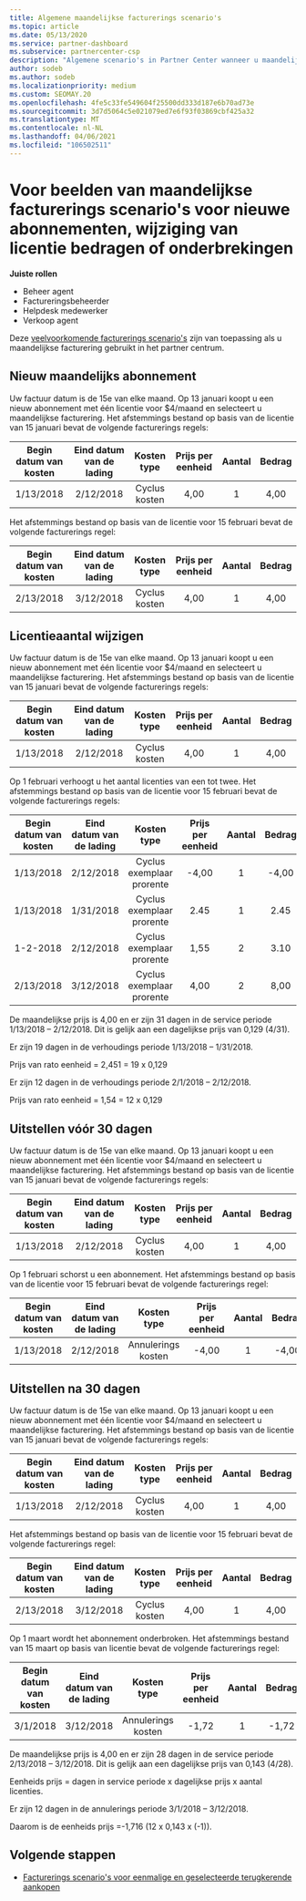 ```yaml
---
title: Algemene maandelijkse facturerings scenario's
ms.topic: article
ms.date: 05/13/2020
ms.service: partner-dashboard
ms.subservice: partnercenter-csp
description: "Algemene scenario's in Partner Center wanneer u maandelijkse facturering gebruikt: omvat het toevoegen van nieuwe abonnementen, het wijzigen van de licentie hoeveelheid en het uitstellen van abonnementen."
author: sodeb
ms.author: sodeb
ms.localizationpriority: medium
ms.custom: SEOMAY.20
ms.openlocfilehash: 4fe5c33fe549604f25500dd333d187e6b70ad73e
ms.sourcegitcommit: 3d7d5064c5e021079ed7e6f93f03869cbf425a32
ms.translationtype: MT
ms.contentlocale: nl-NL
ms.lasthandoff: 04/06/2021
ms.locfileid: "106502511"
---
```

# <a name="sample-monthly-billing-scenarios-for-new-subscriptions-changing-license-amounts-or-suspensions"></a>Voor beelden van maandelijkse facturerings scenario's voor nieuwe abonnementen, wijziging van licentie bedragen of onderbrekingen

**Juiste rollen**

- Beheer agent
- Factureringsbeheerder
- Helpdesk medewerker
- Verkoop agent

Deze [veelvoorkomende facturerings scenario's](common-billing-scenarios.md) zijn van toepassing als u maandelijkse facturering gebruikt in het partner centrum.

## <a name="new-monthly-subscription"></a>Nieuw maandelijks abonnement

Uw factuur datum is de 15e van elke maand. Op 13 januari koopt u een nieuw abonnement met één licentie voor $4/maand en selecteert u maandelijkse facturering. Het afstemmings bestand op basis van de licentie van 15 januari bevat de volgende facturerings regels:

|Begin datum van kosten |Eind datum van de lading |Kosten type |Prijs per eenheid |Aantal |Bedrag |
|       :---:      |    :---:       | :---:      |:---:      |:---:    |:---:  |
|1/13/2018         |2/12/2018    |Cyclus kosten   |4,00       |1        |4,00 |

Het afstemmings bestand op basis van de licentie voor 15 februari bevat de volgende facturerings regel:

|Begin datum van kosten |Eind datum van de lading |Kosten type |Prijs per eenheid |Aantal |Bedrag |
|       :---:      |    :---:       | :---:      |:---:      |:---:    |:---:  |
|2/13/2018         |3/12/2018    |Cyclus kosten   |4,00       |1        |4,00 |

## <a name="change-license-quantity"></a>Licentieaantal wijzigen

Uw factuur datum is de 15e van elke maand. Op 13 januari koopt u een nieuw abonnement met één licentie voor $4/maand en selecteert u maandelijkse facturering. Het afstemmings bestand op basis van de licentie van 15 januari bevat de volgende facturerings regels:

|Begin datum van kosten |Eind datum van de lading |Kosten type |Prijs per eenheid |Aantal |Bedrag |
|       :---:      |    :---:       | :---:      |:---:      |:---:    |:---:  |
|1/13/2018         |2/12/2018    |Cyclus kosten   |4,00       |1        |4,00    |

Op 1 februari verhoogt u het aantal licenties van een tot twee. Het afstemmings bestand op basis van de licentie voor 15 februari bevat de volgende facturerings regels:

|Begin datum van kosten |Eind datum van de lading |Kosten type |Prijs per eenheid |Aantal |Bedrag |
|       :---:      |    :---:       | :---:      |:---:      |:---:    |:---:  |
| 1/13/2018        |2/12/2018    |Cyclus exemplaar prorente   |-4,00       |1        |-4,00   |
|1/13/2018         |1/31/2018    | Cyclus exemplaar prorente   |2.45       |1        |2.45    |
|1-2-2018         |2/12/2018    | Cyclus exemplaar prorente   |1,55       |2        |3.10    |
|2/13/2018         |3/12/2018    | Cyclus exemplaar prorente   |4,00       |2        |8,00    |

De maandelijkse prijs is 4,00 en er zijn 31 dagen in de service periode 1/13/2018 – 2/12/2018. Dit is gelijk aan een dagelijkse prijs van 0,129 (4/31).

Er zijn 19 dagen in de verhoudings periode 1/13/2018 – 1/31/2018.

Prijs van rato eenheid = 2,451 = 19 x 0,129

Er zijn 12 dagen in de verhoudings periode 2/1/2018 – 2/12/2018.

Prijs van rato eenheid = 1,54 = 12 x 0,129

## <a name="suspend-before-30-days"></a>Uitstellen vóór 30 dagen

Uw factuur datum is de 15e van elke maand. Op 13 januari koopt u een nieuw abonnement met één licentie voor $4/maand en selecteert u maandelijkse facturering. Het afstemmings bestand op basis van de licentie van 15 januari bevat de volgende facturerings regels:

|Begin datum van kosten |Eind datum van de lading |Kosten type |Prijs per eenheid |Aantal |Bedrag |
|       :---:      |    :---:       | :---:      |:---:      |:---:    |:---:  |
|1/13/2018         |2/12/2018    |Cyclus kosten   |4,00       |1        |4,00    |

Op 1 februari schorst u een abonnement. Het afstemmings bestand op basis van de licentie voor 15 februari bevat de volgende facturerings regel:

|Begin datum van kosten |Eind datum van de lading |Kosten type |Prijs per eenheid |Aantal |Bedrag |
|       :---:      |    :---:       | :---:      |:---:      |:---:    |:---:  |
1/13/2018|2/12/2018|Annulerings kosten|-4,00|1|-4,00

## <a name="suspend-after-30-days"></a>Uitstellen na 30 dagen

Uw factuur datum is de 15e van elke maand. Op 13 januari koopt u een nieuw abonnement met één licentie voor $4/maand en selecteert u maandelijkse facturering. Het afstemmings bestand op basis van de licentie van 15 januari bevat de volgende facturerings regels:

|Begin datum van kosten |Eind datum van de lading |Kosten type |Prijs per eenheid |Aantal |Bedrag |
|       :---:      |    :---:       | :---:      |:---:      |:---:    |:---:  |
1/13/2018|2/12/2018|Cyclus kosten|4,00|1|4,00

Het afstemmings bestand op basis van de licentie voor 15 februari bevat de volgende facturerings regel:

|Begin datum van kosten |Eind datum van de lading |Kosten type |Prijs per eenheid |Aantal |Bedrag |
|       :---:      |    :---:       | :---:      |:---:      |:---:    |:---:  |
2/13/2018|3/12/2018|Cyclus kosten|4,00|1|4,00

Op 1 maart wordt het abonnement onderbroken. Het afstemmings bestand van 15 maart op basis van licentie bevat de volgende facturerings regel:

|Begin datum van kosten |Eind datum van de lading |Kosten type |Prijs per eenheid |Aantal |Bedrag |
|       :---:      |    :---:       | :---:      |:---:      |:---:    |:---:  |
3/1/2018|3/12/2018|Annulerings kosten|-1,72|1|-1,72

De maandelijkse prijs is 4,00 en er zijn 28 dagen in de service periode 2/13/2018 – 3/12/2018. Dit is gelijk aan een dagelijkse prijs van 0,143 (4/28).

Eenheids prijs = dagen in service periode x dagelijkse prijs x aantal licenties.

Er zijn 12 dagen in de annulerings periode 3/1/2018 – 3/12/2018.

Daarom is de eenheids prijs =-1,716 (12 x 0,143 x (-1)).

## <a name="next-steps"></a>Volgende stappen

- [Facturerings scenario's voor eenmalige en geselecteerde terugkerende aankopen](common-billing-scenarios-onetime-recurring.md)